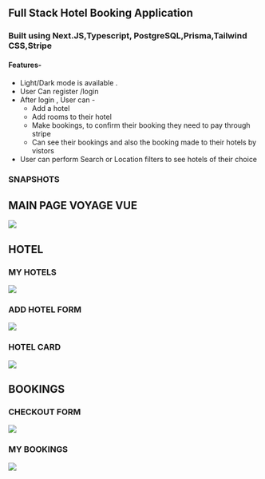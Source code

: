 ## Full Stack Hotel Booking Application
### Built using Next.JS,Typescript, PostgreSQL,Prisma,Tailwind CSS,Stripe
#### Features-
<ul>
  <li> Light/Dark mode is available . </li>
  <li>User Can register /login </li>
  <li>After login , User can -
    <ul> <li>  Add a hotel </li>
      <li> Add rooms to their hotel </li>
      <li>Make bookings, to confirm their booking they need to pay through stripe  </li>
      <li>  Can see their bookings and also the booking made to their hotels by vistors  </li>
    </ul>
  </li>
  <li>User can perform Search or Location filters to see hotels of their choice</li>
</ul>

### SNAPSHOTS
## MAIN PAGE VOYAGE VUE
<img src="https://github.com/priyalj52/Voyage-Vue/assets/94099575/0eb149d2-b3c5-4b7d-8190-e2891b3698e2"/>

## HOTEL
### MY HOTELS
<img src="https://github.com/priyalj52/Voyage-Vue/assets/94099575/34e4559b-8db6-4aee-acea-fa878a500d9a"/>

### ADD HOTEL FORM
<img src="https://github.com/priyalj52/Voyage-Vue/assets/94099575/a35c3d5d-813f-4dab-86f3-3fa03802f626"/>



### HOTEL CARD
<img src="https://github.com/priyalj52/Voyage-Vue/assets/94099575/2e3151bb-1bc5-46d7-b135-269584158ab8"/>

## BOOKINGS

### CHECKOUT FORM
<img src="https://github.com/priyalj52/Voyage-Vue/assets/94099575/a4bc65b2-6160-409e-a60b-be0722a14a84"/>

### MY BOOKINGS
<img src="https://github.com/priyalj52/Voyage-Vue/assets/94099575/86ecae17-7399-4558-a636-b4e21b06c36a"/>
